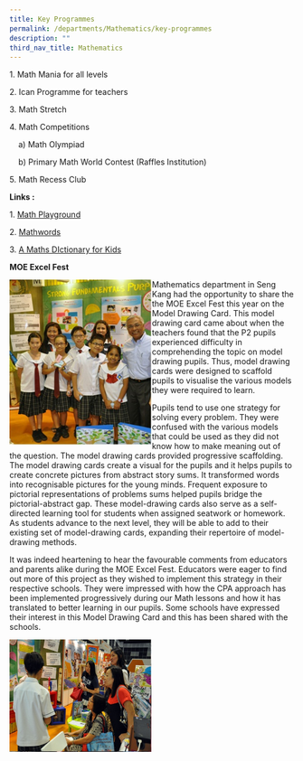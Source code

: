 ```yaml
---
title: Key Programmes
permalink: /departments/Mathematics/key-programmes
description: ""
third_nav_title: Mathematics
---
```

1\. Math Mania for all levels

2\. Ican Programme for teachers

3\. Math Stretch

4\. Math Competitions

    a) Math Olympiad

    b) Primary Math World Contest (Raffles Institution)

5\. Math Recess Club

**Links :**

1. [Math Playground](http://www.mathplayground.com/)

2. [Mathwords](http://www.mathwords.com/)

3. [A Maths DIctionary for Kids](http://www.amathsdictionaryforkids.com/)


**MOE Excel Fest**

<img src="/images/Excel%20Fest%201.jpeg" 
     style="width:50%;float:left">
Mathematics department in Seng Kang had the opportunity to share the the MOE Excel Fest this year on the Model Drawing Card. This model drawing card came about when the teachers found that the P2 pupils experienced difficulty in comprehending the topic on model drawing pupils. Thus, model drawing cards were designed to scaffold pupils to visualise the various models they were required to learn.

  

Pupils tend to use one strategy for solving every problem. They were confused with the various models that could be used as they did not know how to make meaning out of the question. The model drawing cards provided progressive scaffolding. The model drawing cards create a visual for the pupils and it helps pupils to create concrete pictures from abstract story sums. It transformed words into recognisable pictures for the young minds. Frequent exposure to pictorial representations of problems sums helped pupils bridge the pictorial-abstract gap. These model-drawing cards also serve as a self-directed learning tool for students when assigned seatwork or homework. As students advance to the next level, they will be able to add to their existing set of model-drawing cards, expanding their repertoire of model-drawing methods.


It was indeed heartening to hear the favourable comments from educators and parents alike during the MOE Excel Fest. Educators were eager to find out more of this project as they wished to implement this strategy in their respective schools. They were impressed with how the CPA approach has been implemented progressively during our Math lessons and how it has translated to better learning in our pupils. Some schools have expressed their interest in this Model Drawing Card and this has been shared with the schools.

<img src="/images/Excel%20Fest%203.jpg" 
     style="width:50%">